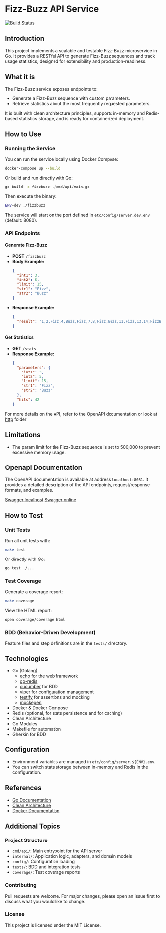 # Fizz-Buzz API Service

[![Build Status](https://github.com/niltonkummer/fizzbuzz-api/actions/workflows/build.yml/badge.svg)](https://github.com/niltonkummer/fizzbuzz-api/actions/workflows/build.yml)

## Introduction
This project implements a scalable and testable Fizz-Buzz microservice in Go. It provides a RESTful API to generate Fizz-Buzz sequences and track usage statistics, designed for extensibility and production-readiness.

## What it is
The Fizz-Buzz service exposes endpoints to:
- Generate a Fizz-Buzz sequence with custom parameters.
- Retrieve statistics about the most frequently requested parameters.

It is built with clean architecture principles, supports in-memory and Redis-based statistics storage, and is ready for containerized deployment.

## How to Use

### Running the Service
You can run the service locally using Docker Compose:

```sh
docker-compose up --build
```

Or build and run directly with Go:

```sh
go build -o fizzbuzz ./cmd/api/main.go
```

Then execute the binary:

```sh
ENV=dev ./fizzbuzz
```

The service will start on the port defined in `etc/config/server.dev.env` (default: 8080).

### API Endpoints

#### Generate Fizz-Buzz
- **POST** `/fizzbuzz`
- **Body Example:**
  ```json
  {
    "int1": 3,
    "int2": 5,
    "limit": 15,
    "str1": "Fizz",
    "str2": "Buzz"
  }
  ```
- **Response Example:**
  ```json
  {
    "result": "1,2,Fizz,4,Buzz,Fizz,7,8,Fizz,Buzz,11,Fizz,13,14,FizzBuzz"
  }
  ```

#### Get Statistics
- **GET** `/stats`
- **Response Example:**
  ```json
  {
    "parameters": {
      "int1": 3,
      "int2": 5,
      "limit": 15,
      "str1": "Fizz",
      "str2": "Buzz"
    },
    "hits": 42
  }
  ```
  
For more details on the API, refer to the OpenAPI documentation or look at [http](http) folder

## Limitations
- The param limit for the Fizz-Buzz sequence is set to 500,000 to prevent excessive memory usage.

## Openapi Documentation
The OpenAPI documentation is available at address `localhost:8081`. It provides a detailed description of the API endpoints, request/response formats, and examples.


[Swagger localhost](http://localhost:8081/)
[Swagger online](https://docs.vpneasy.info)


## How to Test

### Unit Tests
Run all unit tests with:

```sh
make test
```

Or directly with Go:

```sh
go test ./...
```

### Test Coverage
Generate a coverage report:

```sh
make coverage
```

View the HTML report:

```sh
open coverage/coverage.html
```

### BDD (Behavior-Driven Development)
Feature files and step definitions are in the `tests/` directory.

## Technologies
- Go (Golang)
  - [echo](https://echo.labstack.com/) for the web framework
  - [go-redis](https://github.com/redis/go-redis)
  - [cucumber](https://github.com/cucumber/godog) for BDD
  - [viper](https://github.com/spf13/viper) for configuration management
  - [testify](https://github.com/stretchr/testify) for assertions and mocking
  - [mockegen](https://go.uber.org/mock/mockgen)
- Docker & Docker Compose
- Redis (optional, for stats persistence and for caching)
- Clean Architecture
- Go Modules
- Makefile for automation
- Gherkin for BDD


## Configuration
- Environment variables are managed in `etc/config/server.${ENV}.env`.
- You can switch stats storage between in-memory and Redis in the configuration.

## References
- [Go Documentation](https://golang.org/doc/)
- [Clean Architecture](https://8thlight.com/blog/uncle-bob/2012/08/13/the-clean-architecture.html)
- [Docker Documentation](https://docs.docker.com/)

## Additional Topics

### Project Structure
- `cmd/api/`: Main entrypoint for the API server
- `internal/`: Application logic, adapters, and domain models
- `config/`: Configuration loading
- `tests/`: BDD and integration tests
- `coverage/`: Test coverage reports

### Contributing
Pull requests are welcome. For major changes, please open an issue first to discuss what you would like to change.

### License
This project is licensed under the MIT License.
